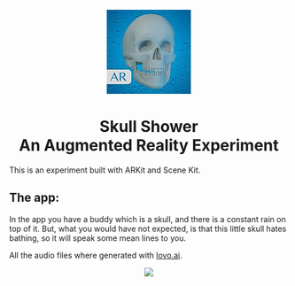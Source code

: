 <p align="center">
  <img width="152" height="152" src="SkullShower/Assets.xcassets/AppIcon.appiconset/152.png">
  <h1 align="center">Skull Shower<br>An Augmented Reality Experiment</h1>
</p>

This is an experiment built with ARKit and Scene Kit.

## The app:

In the app you have a buddy which is a skull, and there is a constant rain on top of it. But, what you would have not expected, is that this little skull hates bathing, so it will speak some mean lines to you.

All the audio files where generated with [lovo.ai](https://www.lovo.ai).


<p align="center">
  <img src="https://media.giphy.com/media/4sQvzo42laMDx171Yf/giphy-downsized-large.gif">
</p>
